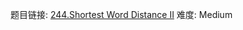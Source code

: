 题目链接: [244.Shortest Word Distance II][1]
难度: Medium

[1]: https://leetcode.com/problems/shortest-word-distance-ii/
